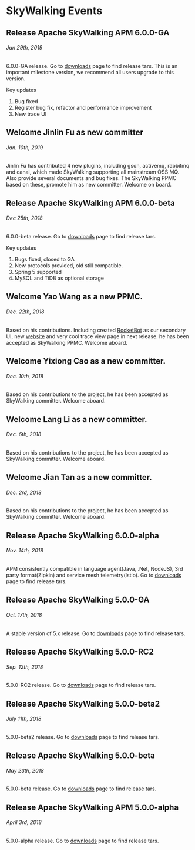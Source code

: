# SkyWalking Events

## Release Apache SkyWalking APM 6.0.0-GA
###### Jan 29th, 2019
6.0.0-GA release. Go to [downloads](/downloads) page to find release tars.
This is an important milestone version, we recommend all users upgrade to this version.

Key updates
1. Bug fixed
1. Register bug fix, refactor and performance improvement
1. New trace UI

## Welcome Jinlin Fu as new committer
###### Jan. 10th, 2019
Jinlin Fu has contributed 4 new plugins, including gson, activemq, rabbitmq and canal, which made SkyWalking supporting
all mainstream OSS MQ. Also provide several documents and bug fixes. The SkyWalking PPMC based on these,
promote him as new committer. Welcome on board.

## Release Apache SkyWalking APM 6.0.0-beta
###### Dec 25th, 2018
6.0.0-beta release. Go to [downloads](/downloads) page to find release tars.

Key updates
1. Bugs fixed, closed to GA
1. New protocols provided, old still compatible.
1. Spring 5 supported
1. MySQL and TiDB as optional storage


## Welcome Yao Wang as a new PPMC.
###### Dec. 22th, 2018
Based on his contributions. Including created [RocketBot](https://github.com/TinyAllen/rocketbot) as our secondary UI, new [website](http://skywalking.apache.org/) and very cool trace view page in next release. he has been accepted as SkyWalking PPMC. Welcome aboard.

## Welcome Yixiong Cao as a new committer.
###### Dec. 10th, 2018
Based on his contributions to the project, he has been accepted as SkyWalking committer. Welcome aboard.

## Welcome Lang Li as a new committer.
###### Dec. 6th, 2018
Based on his contributions to the project, he has been accepted as SkyWalking committer. Welcome aboard.


## Welcome Jian Tan as a new committer.
###### Dec. 2rd, 2018
Based on his contributions to the project, he has been accepted as SkyWalking committer. Welcome aboard.


## Release Apache SkyWalking 6.0.0-alpha
###### Nov. 14th, 2018
APM consistently compatible in language agent(Java, .Net, NodeJS), 3rd party format(Zipkin) and service mesh telemetry(Istio).
Go to [downloads](/downloads) page to find release tars.


## Release Apache SkyWalking 5.0.0-GA
###### Oct. 17th, 2018
A stable version of 5.x release. Go to [downloads](/downloads) page to find release tars.


## Release Apache SkyWalking 5.0.0-RC2
###### Sep. 12th, 2018
5.0.0-RC2 release. Go to [downloads](/downloads) page to find release tars.

## Release Apache SkyWalking 5.0.0-beta2
###### July 11th, 2018
5.0.0-beta2 release. Go to [downloads](/downloads) page to find release tars.

## Release Apache SkyWalking 5.0.0-beta
###### May 23th, 2018
5.0.0-beta release. Go to [downloads](/downloads) page to find release tars.

## Release Apache SkyWalking APM 5.0.0-alpha
###### April 3rd, 2018
5.0.0-alpha release. Go to [downloads](/downloads) page to find release tars.
